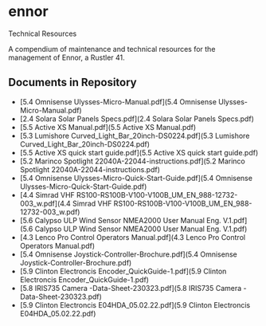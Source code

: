 # ennor
Technical Resources

A compendium of maintenance and technical resources for the management of Ennor, a Rustler 41.

## Documents in Repository

- [5.4 Omnisense Ulysses-Micro-Manual.pdf](5.4 Omnisense Ulysses-Micro-Manual.pdf)
- [2.4 Solara Solar Panels Specs.pdf](2.4 Solara Solar Panels Specs.pdf)
- [5.5 Active XS Manual.pdf](5.5 Active XS Manual.pdf)
- [5.3 Lumishore Curved_Light_Bar_20inch-DS0224.pdf](5.3 Lumishore Curved_Light_Bar_20inch-DS0224.pdf)
- [5.5 Active XS quick start guide.pdf](5.5 Active XS quick start guide.pdf)
- [5.2 Marinco Spotlight 22040A-22044-instructions.pdf](5.2 Marinco Spotlight 22040A-22044-instructions.pdf)
- [5.4 Omnisense Ulysses-Micro-Quick-Start-Guide.pdf](5.4 Omnisense Ulysses-Micro-Quick-Start-Guide.pdf)
- [4.4 Simrad VHF RS100-RS100B-V100-V100B_UM_EN_988-12732-003_w.pdf](4.4 Simrad VHF RS100-RS100B-V100-V100B_UM_EN_988-12732-003_w.pdf)
- [5.6 Calypso ULP Wind Sensor NMEA2000 User Manual Eng. V.1.pdf](5.6 Calypso ULP Wind Sensor NMEA2000 User Manual Eng. V.1.pdf)
- [4.3 Lenco Pro Control Operators Manual.pdf](4.3 Lenco Pro Control Operators Manual.pdf)
- [5.4 Omnisense Joystick-Controller-Brochure.pdf](5.4 Omnisense Joystick-Controller-Brochure.pdf)
- [5.9 Clinton Electroncis Encoder_QuickGuide-1.pdf](5.9 Clinton Electroncis Encoder_QuickGuide-1.pdf)
- [5.8 IRIS735 Camera -Data-Sheet-230323.pdf](5.8 IRIS735 Camera -Data-Sheet-230323.pdf)
- [5.9 Clinton Electroncis E04HDA_05.02.22.pdf](5.9 Clinton Electroncis E04HDA_05.02.22.pdf)
